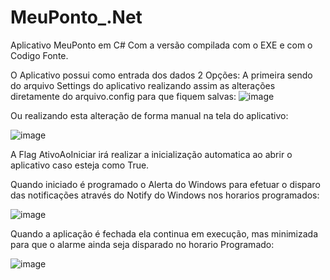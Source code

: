 # MeuPonto_.Net
 Aplicativo MeuPonto em C# Com a versão compilada com o EXE e com o Codigo Fonte.

 O Aplicativo possui como entrada dos dados 2 Opções:
A primeira sendo do arquivo Settings do aplicativo realizando assim as alterações diretamente do arquivo.config para que fiquem salvas:
![image](https://github.com/gustavohccampos/MeuPonto_.Net/assets/53590418/78529500-f790-415d-8455-c3764db41dd6)

Ou realizando esta alteração de forma manual na tela do aplicativo:

![image](https://github.com/gustavohccampos/MeuPonto_.Net/assets/53590418/5179d389-6d4f-4ab2-9e70-d81679732e22)


A Flag AtivoAoIniciar irá realizar a inicialização automatica ao abrir o aplicativo caso esteja como True.


Quando iniciado é programado o Alerta do Windows para efetuar o disparo das notificações através do Notify do Windows nos horarios programados:

![image](https://github.com/gustavohccampos/MeuPonto_.Net/assets/53590418/ddd85ae3-4434-4184-88cb-8df43b334f01)

Quando a aplicação é fechada ela continua em execução, mas minimizada para que o alarme ainda seja disparado no horario Programado:

![image](https://github.com/gustavohccampos/MeuPonto_.Net/assets/53590418/84b694c4-4e05-4980-970e-bdd407bc3dd2)

